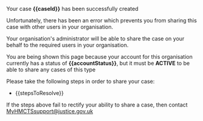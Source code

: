 Your case **{{caseId}}** has been successfully created

Unfortunately, there has been an error which prevents you from sharing this case with other users in your organisation.

Your organisation's administrator will be able to share the case on your behalf to the required users in your organisation.

You are being shown this page because your account for this organisation currently has a status of **{{accountStatus}}**, but it must be **ACTIVE** to be able to share any cases of this type
  

Please take the following steps in order to share your case:

* {{stepsToResolve}}

If the steps above fail to rectify your ability to share a case, then contact MyHMCTSsupport@justice.gov.uk
